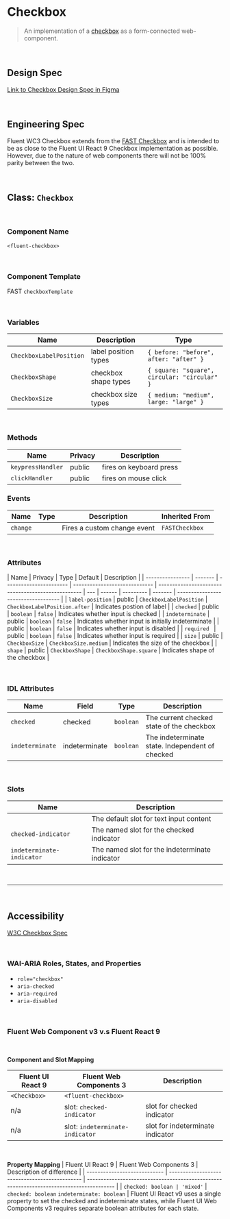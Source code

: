 # Checkbox

> An implementation of a [checkbox](https://w3c.github.io/html-reference/input.checkbox.html) as a form-connected web-component.

<br />

## **Design Spec**

[Link to Checkbox Design Spec in Figma](https://www.figma.com/file/1a1hBVizk7aLH76IvrnPFs/Checkbox?node-id=1666-534&t=Y5ISi4tWguXRFMdP-0)

<br />

## **Engineering Spec**

Fluent WC3 Checkbox extends from the [FAST Checkbox](https://explore.fast.design/components/fast-checkbox) and is intended to be as close to the Fluent UI React 9 Checkbox implementation as possible. However, due to the nature of web components there will not be 100% parity between the two.

<br />

## Class: `Checkbox`

<br />

### **Component Name**

`<fluent-checkbox>`

<br />

### **Component Template**

FAST `checkboxTemplate`

<br />

### **Variables**

| Name                    | Description          | Type                                         |
| ----------------------- | -------------------- | -------------------------------------------- |
| `CheckboxLabelPosition` | label position types | `{ before: "before", after: "after" }`       |
| `CheckboxShape`         | checkbox shape types | `{ square: "square", circular: "circular" }` |
| `CheckboxSize`          | checkbox size types  | `{ medium: "medium", large: "large" }`       |

<br />

### **Methods**

| Name              | Privacy | Description             |
| ----------------- | ------- | ----------------------- |
| `keypressHandler` | public  | fires on keyboard press |
| `clickHandler `   | public  | fires on mouse click    |

### **Events**

| Name     | Type | Description                 | Inherited From |
| -------- | ---- | --------------------------- | -------------- |
| `change` |      | Fires a custom change event | `FASTCheckbox` |

<br />

### **Attributes**

| Name             | Privacy | Type                    | Default                       | Description                                        |
| ---------------- | ------- | ----------------------- | ----------------------------- | -------------------------------------------------- | --- | ------ | --------- | ------- | ----------------------------------- |
| `label-position` | public  | `CheckboxLabelPosition` | `CheckboxLabelPosition.after` | Indicates postion of label                         |
| `checked`        | public  | `boolean`               | `false`                       | Indicates whether input is checked                 |
| `indeterminate`  | public  | `boolean`               | `false`                       | Indicates whether input is initially indeterminate |     | public | `boolean` | `false` | Indicates whether input is disabled |
| `required `      | public  | `boolean`               | `false`                       | Indicates whether input is required                |
| `size`           | public  | `CheckboxSize`          | `CheckboxSize.medium`         | Indicates the size of the checkbox                 |
| `shape`          | public  | `CheckboxShape`         | `CheckboxShape.square`        | Indicates shape of the checkbox                    |

<br />

### **IDL Attributes**

| Name            | Field         | Type      | Description                                     |
| --------------- | ------------- | --------- | ----------------------------------------------- |
| `checked`       | checked       | `boolean` | The current checked state of the checkbox       |
| `indeterminate` | indeterminate | `boolean` | The indeterminate state. Independent of checked |

<br />

### **Slots**

| Name                      | Description                                    |
| ------------------------- | ---------------------------------------------- |
|                           | The default slot for text input content        |
| `checked-indicator`       | The named slot for the checked indicator       |
| `indeterminate-indicator` | The named slot for the indeterminate indicator |

<br />
<hr />
<br />

## **Accessibility**

[W3C Checkbox Spec](https://w3c.github.io/html-reference/input.checkbox.html)

<br />

### **WAI-ARIA Roles, States, and Properties**

- `role="checkbox"`
- `aria-checked`
- `aria-required`
- `aria-disabled`

<br />

### **Fluent Web Component v3 v.s Fluent React 9**

<br />

**Component and Slot Mapping**

| Fluent UI React 9 | Fluent Web Components 3         | Description                      |
| ----------------- | ------------------------------- | -------------------------------- |
| `<Checkbox>`      | `<fluent-checkbox>`             |
| n/a               | slot: `checked-indicator`       | slot for checked indicator       |
| n/a               | slot: `indeterminate-indicator` | slot for indeterminate indicator |

<br />

**Property Mapping**
| Fluent UI React 9 | Fluent Web Components 3 | Description of difference |
| ---------------------------- | ---------------------------------------------- | ---------------------------------------------------------------------------------------- |
| `checked: boolean | 'mixed'` | `checked: boolean` `indeterminate: boolean` | Fluent UI React v9 uses a single property to set the checked and indeterminate states, while Fluent UI Web Components v3 requires separate boolean attributes for each state.
